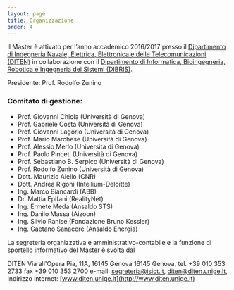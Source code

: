 ```yaml
---
layout: page
title: Organizzazione
order: 4
---
```


Il Master è attivato per l’anno accademico 2016/2017 presso
il [Dipartimento di Ingegneria Navale, Elettrica, Elettronica e delle Telecomunicazioni (DITEN)](http://www.diten.unige.it/)
in collaborazione con
il [Dipartimento di Informatica, Bioingegneria, Robotica e Ingegneria dei Sistemi (DIBRIS)](http://www.dibris.unige.it/).

 
Presidente: Prof. Rodolfo Zunino

### Comitato di gestione:
* Prof. Giovanni Chiola (Università di Genova)
* Prof. Gabriele Costa (Università di Genova)
* Prof. Giovanni Lagorio (Università di Genova)
* Prof. Mario Marchese (Università di Genova)
* Prof. Alessio Merlo (Università di Genova)
* Prof. Paolo Pinceti (Università di Genova)
* Prof. Sebastiano B. Serpico (Università di Genova)
* Prof. Rodolfo Zunino (Università di Genova)
* Dott. Maurizio Aiello (CNR)
* Dott. Andrea Rigoni (Intellium-Deloitte)
* Ing. Marco Biancardi (ABB)
* Dr. Mattia Epifani (RealityNet)
* Ing. Ermete Meda (Ansaldo STS)
* Ing. Danilo Massa (Aizoon) 
* Ing. Silvio Ranise (Fondazione Bruno Kessler)
* Ing. Gaetano Sanacore (Ansaldo Energia)

La segreteria organizzativa e amministrativo-contabile e la funzione di sportello informativo del Master è svolta dal 

DITEN
Via all'Opera Pia, 11A, 16145 Genova
16145 Genova,
tel. +39 010 353 2733
fax  +39 010 353 2700
e-mail: [segreteria@isict.it](mailto:segreteria@isict.it), [diten@diten.unige.it](mailto:diten@diten.unige.it), 
Indirizzo internet: [www.diten.unige.it](http://www.diten.unige.it)
